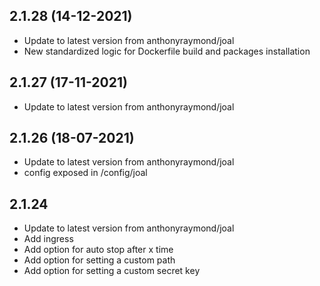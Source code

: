 
## 2.1.28 (14-12-2021)
- Update to latest version from anthonyraymond/joal
- New standardized logic for Dockerfile build and packages installation

## 2.1.27 (17-11-2021)
- Update to latest version from anthonyraymond/joal

## 2.1.26 (18-07-2021)
- Update to latest version from anthonyraymond/joal
- config exposed in /config/joal

## 2.1.24
- Update to latest version from anthonyraymond/joal
- Add ingress
- Add option for auto stop after x time
- Add option for setting a custom path
- Add option for setting a custom secret key
